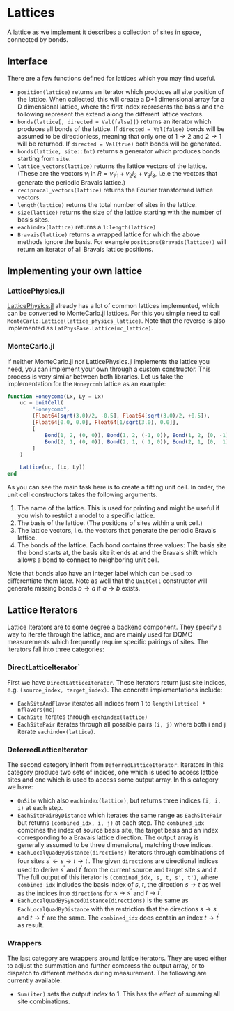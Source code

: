 # Lattices

A lattice as we implement it describes a collection of sites in space, connected by bonds.


## Interface

There are a few functions defined for lattices which you may find useful. 

- `position(lattice)` returns an iterator which produces all site position of the lattice. When collected, this will create a D+1 dimensional array for a D dimensional lattice, where the first index represents the basis and the following represent the extend along the different lattice vectors.
- `bonds(lattice[, directed = Val(false)])` returns an iterator which produces all bonds of the lattice. If `directed = Val(false)` bonds will be assumed to be directionless, meaning that only one of $1 \to 2$ and $2 \to 1$ will be returned. If `directed = Val(true)` both bonds will be generated.
- `bonds(lattice, site::Int)` returns a generator which produces bonds starting from `site`.
- `lattice_vectors(lattice)` returns the lattice vectors of the lattice. (These are the vectors $v_i$ in $R = v_1 i_1 + v_2 i_2 + v_3 i_3$, i.e.e the vectors that generate the periodic Bravais lattice.)
- `reciprocal_vectors(lattice)` returns the Fourier transformed lattice vectors.
- `length(lattice)` returns the total number of sites in the lattice.
- `size(lattice)` returns the size of the lattice starting with the number of basis sites. 
- `eachindex(lattice)` returns a `1:length(lattice)`
- `Bravais(lattice)` returns a wrapped lattice for which the above methods ignore the basis. For example `positions(Bravais(lattice))` will return an iterator of all Bravais lattice positions.


## Implementing your own lattice

### LatticePhysics.jl

[LatticePhysics.jl](https://github.com/janattig/LatticePhysics.jl) already has a lot of common lattices implemented, which can be converted to MonteCarlo.jl lattices. For this you simple need to call `MonteCarlo.Lattice(lattice_physics_lattice)`. Note that the reverse is also implemented as `LatPhysBase.Lattice(mc_lattice)`.

### MonteCarlo.jl

If neither MonteCarlo.jl nor LatticePhysics.jl implements the lattice you need, you can implement your own through a custom constructor. This process is very similar between both libraries. Let us take the implementation for the `Honeycomb` lattice as an example:

```julia
function Honeycomb(Lx, Ly = Lx)
    uc = UnitCell(
        "Honeycomb",
        (Float64[sqrt(3.0)/2, -0.5], Float64[sqrt(3.0)/2, +0.5]),
        [Float64[0.0, 0.0], Float64[1/sqrt(3.0), 0.0]],
        [
            Bond(1, 2, (0, 0)), Bond(1, 2, (-1, 0)), Bond(1, 2, (0, -1)),
            Bond(2, 1, (0, 0)), Bond(2, 1, ( 1, 0)), Bond(2, 1, (0,  1)),
        ]
    )

    Lattice(uc, (Lx, Ly))
end
```

As you can see the main task here is to create a fitting unit cell. In order, the unit cell constructors takes the following arguments.

1. The name of the lattice. This is used for printing and might be useful if you wish to restrict a model to a specific lattice.
2. The basis of the lattice. (The positions of sites within a unit cell.)
3. The lattice vectors, i.e. the vectors that generate the periodic Bravais lattice.
4. The bonds of the lattice. Each bond contains three values: The basis site the bond starts at, the basis site it ends at and the Bravais shift which allows a bond to connect to neighboring unit cell. 
   
Note that bonds also have an integer label which can be used to differentiate them later. Note as well that the `UnitCell` constructor will generate missing bonds $b \to a$ if $a \to b$ exists.


## Lattice Iterators

Lattice Iterators are to some degree a backend component. They specify a way to iterate through the lattice, and are mainly used for DQMC measurements which frequently require specific pairings of sites. The iterators fall into three categories:

### DirectLatticeIterator`

First we have `DirectLatticeIterator`. These iterators return just site indices, e.g. `(source_index, target_index)`. The concrete implementations include:

* `EachSiteAndFlavor` iterates all indices from 1 to `length(lattice) * nflavors(mc)`
* `EachSite` iterates through `eachindex(lattice)`
* `EachSitePair` iterates through all possible pairs `(i, j)` where both i and j iterate `eachindex(lattice)`.


### DeferredLatticeIterator

The second category inherit from `DeferredLatticeIterator`. Iterators in this category produce two sets of indices, one which is used to access lattice sites and one which is used to access some output array. In this category we have:

* `OnSite` which also `eachindex(lattice)`, but returns three indices `(i, i, i)` at each step.
* `EachSitePairByDistance` which iterates the same range as `EachSitePair` but returns `(combined_idx, i, j)` at each step. The `combined_idx` combines the index of source basis site, the target basis and an index corresponding to a Bravais lattice direction. The output array is generally assumed to be three dimensional, matching those indices.
* `EachLocalQuadByDistance(directions)` iterators through combinations of four sites $s^\prime \leftarrow s \rightarrow t \rightarrow t^\prime$. The given `directions` are directional indices used to derive $s^\prime$ and $t^\prime$ from the current source and target site $s$ and $t$. The full output of this iterator is `(combined_idx, s, t, s', t')`, where `combined_idx` includes the basis index of $s$, $t$, the direction $s \to t$ as well as the indices into `directions` for $s \to s^\prime$ and $t \to t^\prime$.
* `EachLocalQuadBySyncedDistance(directions)` is the same as `EachLocalQuadByDistance` with the restriction that the directions $s \to s^\prime$ and $t \to t^\prime$ are the same. The `combined_idx` does contain an index $t \to t^\prime$ as result.


### Wrappers


The last category are wrappers around lattice iterators. They are used either to adjust the summation and further compress the output array, or to dispatch to different methods during measurement. The following are currently available:

* `Sum(iter)` sets the output index to 1. This has the effect of summing all site combinations.